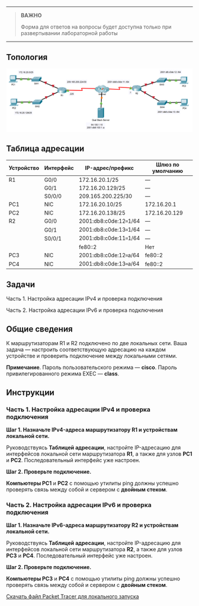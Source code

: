 
---

> **ВАЖНО**
> 
> Форма для ответов на вопросы будет доступна только при развертывании лабораторной работы 

---

## Топология

![](./assets/topology.png)

## Таблица адресации

| Устройство | Интерфейс | IP-адрес/префикс      | Шлюз по умолчанию |
|------------|-----------|-----------------------|-------------------|
| R1         | G0/0      | 172.16.20.1/25        | —                 |
|            | G0/1      | 172.16.20.129/25      | —                 |
|            | S0/0/0    | 209.165.200.225/30    | —                 |
| PC1        | NIC       | 172.16.20.10/25       | 172.16.20.1       |
| PC2        | NIC       | 172.16.20.138/25      | 172.16.20.129     |
| R2         | G0/0      | 2001:db8:c0de:12።1/64 | —                 |
|            | G0/1      | 2001:db8:c0de:13።1/64 | —                 |
|            | S0/0/1    | 2001:db8:c0de:11።1/64 | —                 |
|            |           | fe80::2               | Нет               |
| PC3        | NIC       | 2001:db8:c0de:12።а/64 | fe80::2           |
| PC4        | NIC       | 2001:db8:c0de:13።а/64 | fe80::2           |

## Задачи

Часть 1. Настройка адресации IPv4 и проверка подключения

Часть 2. Настройка адресации IPv6 и проверка подключения

## Общие сведения

К маршрутизаторам R1 и R2 подключено по две локальных сети. Ваша задача — настроить соответствующую адресацию на каждом устройстве и проверить подключение между локальными сетями.

**Примечание**. Пароль пользовательского режима — **cisco**. Пароль привилегированного режима EXEC — **class**.

## Инструкции

### Часть 1. Настройка адресации IPv4 и проверка подключения

**Шаг 1. Назначьте IPv4-адреса маршрутизатору R1 и устройствам локальной сети.**

Руководствуясь **Таблицей адресации**, настройте IP-адресацию для интерфейсов локальной сети маршрутизатора **R1**, а также для узлов **PC1** и **PC2**. Последовательный интерфейс уже настроен.

**Шаг 2. Проверьте подключение.**

**Компьютеры PC1** и **PC2** с помощью утилиты ping должны успешно проверять связь между собой и сервером с **двойным стеком**.

### Часть 2. Настройка адресации IPv6 и проверка подключения

**Шаг 1. Назначьте IPv6-адреса маршрутизатору R2 и устройствам локальной сети.**

Руководствуясь **Таблицей адресации**, настройте IP-адресацию для интерфейсов локальной сети маршрутизатора **R2**, а также для узлов **PC3** и **PC4**. Последовательный интерфейс уже настроен.

**Шаг 2. Проверьте подключение.**

**Компьютеры PC3** и **PC4** с помощью утилиты ping должны успешно проверять связь между собой и сервером с **двойным стеком**.

[Скачать файл Packet Tracer для локального запуска](./assets/1.4.7-lab.pka)

